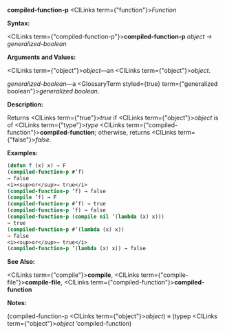 **compiled-function-p** <ClLinks  term={"function"}><i>Function</i></ClLinks> 



**Syntax:** 



<ClLinks  term={"compiled-function-p"}><b>compiled-function-p</b></ClLinks> *object → generalized-boolean* 



**Arguments and Values:** 



<ClLinks  term={"object"}><i>object</i></ClLinks>—an <ClLinks  term={"object"}><i>object</i></ClLinks>. 



*generalized-boolean*—a <GlossaryTerm styled={true} term={"generalized boolean"}><i>generalized boolean</i></GlossaryTerm>. 



**Description:** 



Returns <ClLinks  term={"true"}><i>true</i></ClLinks> if <ClLinks  term={"object"}><i>object</i></ClLinks> is of <ClLinks  term={"type"}><i>type</i></ClLinks> <ClLinks  term={"compiled-function"}><b>compiled-function</b></ClLinks>; otherwise, returns <ClLinks  term={"false"}><i>false</i></ClLinks>. 















**Examples:**
```lisp
(defun f (x) x) → F 
(compiled-function-p #’f) 
→ false 
<i><sup>or</sup>→ true</i> 
(compiled-function-p ’f) → false 
(compile ’f) → F 
(compiled-function-p #’f) → true 
(compiled-function-p ’f) → false 
(compiled-function-p (compile nil ’(lambda (x) x))) 
→ true 
(compiled-function-p #’(lambda (x) x)) 
→ false 
<i><sup>or</sup>→ true</i> 
(compiled-function-p ’(lambda (x) x)) → false 
```
**See Also:** 



<ClLinks  term={"compile"}><b>compile</b></ClLinks>, <ClLinks  term={"compile-file"}><b>compile-file</b></ClLinks>, <ClLinks  term={"compiled-function"}><b>compiled-function</b></ClLinks> 



**Notes:** 



(compiled-function-p <ClLinks  term={"object"}><i>object</i></ClLinks>) *≡* (typep <ClLinks  term={"object"}><i>object</i></ClLinks> ’compiled-function) 



